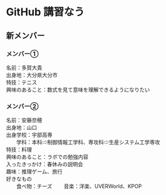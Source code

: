 # GitHub 講習なう

## 新メンバー
### メンバー①
  名前：多賀大貴  
  出身地：大分県大分市  
  特技：テニス  
  興味のあること：数式を見て意味を理解できるようになりたい  
### メンバー②
  名前：安藤奈穂  
  出身地：山口  
  出身学校：宇部高専  
  　　学科：本科⇨制御情報工学科、専攻科⇨生産システム工学専攻  
  特技：料理  
  興味のあること：ラボでの勉強内容    
  入ったきっかけ：春休みの説明会  
  趣味：推理ゲーム、旅行  
  好きなもの  
  　　食べ物：チーズ
  　　音楽：洋楽、UVERWorld、KPOP

